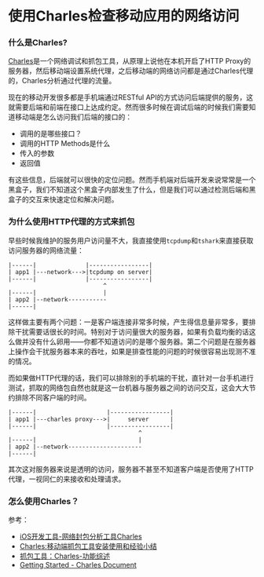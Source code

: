 使用Charles检查移动应用的网络访问
================================

### 什么是Charles?

[Charles](http://www.charlesproxy.com/)是一个网络调试和抓包工具，从原理上说他在本机开启了HTTP Proxy的服务器，然后移动端设置系统代理，之后移动端的网络访问都是通过Charles代理的，Charles分析通过代理的流量。

现在的移动开发很多都是手机端通过RESTful API的方式访问后端提供的服务，这就需要后端和前端在接口上达成约定。然而很多时候在调试后端的时候我们需要知道移动端是怎么访问我们后端的接口的：

- 调用的是哪些接口？
- 调用的HTTP Methods是什么
- 传入的参数
- 返回值

有这些信息，后端就可以很快的定位问题。然而手机端对后端开发来说常常是一个黑盒子，我们不知道这个黑盒子内部发生了什么，但是我们可以通过检测后端和黑盒子的交互来快速定位和解决问题。

### 为什么使用HTTP代理的方式来抓包

早些时候我维护的服务用户访问量不大，我直接使用`tcpdump`和`tshark`来直接获取访问服务器的网络流量：
```text
|------|              |-----------------|
| app1 |---network--->|tcpdump on server|
|------|              |-----------------|
                           ^
|------|                   |
| app2 |--network-----------
|------|
```
这样做主要有两个问题：一是客户端连接非常多时候，产生得信息量非常多，要排除干扰需要话很长的时间。特别对于访问量很大的服务器，如果有负载均衡的话这么做并没有什么卵用——你都不知道访问的是哪个服务器。第二个问题是在服务器上操作会干扰服务器本来的吞吐，如果是排查性能的问题的时候很容易出现测不准的情况。

而如果做HTTP代理的话，我们可以排除别的手机端的干扰，直针对一台手机进行测试，抓取的网络包自然也就是这一台机器与服务器之间的访问交互，这会大大节约排除不同客户端的时间。
```text
|------|                    |-----------------|
| app1 |---charles proxy--->|     server      |
|------|                    |-----------------|
                                     ^
|------|                             |
| app2 |--network---------------------
|------|
```
其次这对服务器来说是透明的访问，服务器不甚至不知道客户端是否使用了HTTP代理，一视同仁的来接收和处理请求。

### 怎么使用Charles？

参考：

- [iOS开发工具-网络封包分析工具Charles](http://blog.devtang.com/blog/2013/12/11/network-tool-charles-intr/)
- [Charles:移动端抓包工具安装使用和经验小结](http://zhangmingwei.iteye.com/blog/2035602)
- [抓包工具：Charles-功能综述](http://chessman-126-com.iteye.com/blog/2002617)
- [Getting Started - Charles Document](http://www.charlesproxy.com/documentation/getting-started/)
